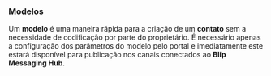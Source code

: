 ### Modelos

Um **modelo** é uma maneira rápida para a criação de um **contato** sem a necessidade de codificação por parte do proprietário.
É necessário apenas a configuração dos parâmetros do modelo pelo portal e imediatamente este estará disponível para publicação nos canais conectados ao **Blip Messaging Hub**.
